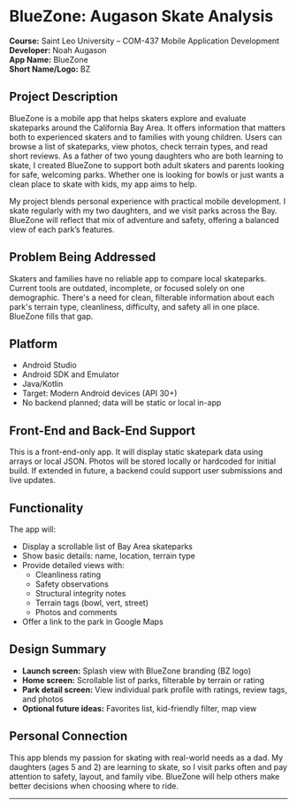 # BlueZone: Augason Skate Analysis

**Course:** Saint Leo University – COM-437 Mobile Application Development  
**Developer:** Noah Augason  
**App Name:** BlueZone  
**Short Name/Logo:** BZ  

## Project Description

BlueZone is a mobile app that helps skaters explore and evaluate skateparks around the California Bay Area. It offers information that matters both to experienced skaters and to families with young children. Users can browse a list of skateparks, view photos, check terrain types, and read short reviews. As a father of two young daughters who are both learning to skate, I created BlueZone to support both adult skaters and parents looking for safe, welcoming parks. Whether one is looking for bowls or just wants a clean place to skate with kids, my app aims to help.

My project blends personal experience with practical mobile development. I skate regularly with my two daughters, and we visit parks across the Bay. BlueZone will reflect that mix of adventure and safety, offering a balanced view of each park’s features.

## Problem Being Addressed

Skaters and families have no reliable app to compare local skateparks. Current tools are outdated, incomplete, or focused solely on one demographic. There's a need for clean, filterable information about each park's terrain type, cleanliness, difficulty, and safety all in one place. BlueZone fills that gap.

## Platform

- Android Studio
- Android SDK and Emulator
- Java/Kotlin
- Target: Modern Android devices (API 30+)
- No backend planned; data will be static or local in-app

## Front-End and Back-End Support

This is a front-end-only app. It will display static skatepark data using arrays or local JSON. Photos will be stored locally or hardcoded for initial build. If extended in future, a backend could support user submissions and live updates.

## Functionality

The app will:
- Display a scrollable list of Bay Area skateparks
- Show basic details: name, location, terrain type
- Provide detailed views with:
  - Cleanliness rating
  - Safety observations
  - Structural integrity notes
  - Terrain tags (bowl, vert, street)
  - Photos and comments
- Offer a link to the park in Google Maps

## Design Summary

- **Launch screen:** Splash view with BlueZone branding (BZ logo)
- **Home screen:** Scrollable list of parks, filterable by terrain or rating
- **Park detail screen:** View individual park profile with ratings, review tags, and photos
- **Optional future ideas:** Favorites list, kid-friendly filter, map view

## Personal Connection

This app blends my passion for skating with real-world needs as a dad. My daughters (ages 5 and 2) are learning to skate, so I visit parks often and pay attention to safety, layout, and family vibe. BlueZone will help others make better decisions when choosing where to ride.

---
